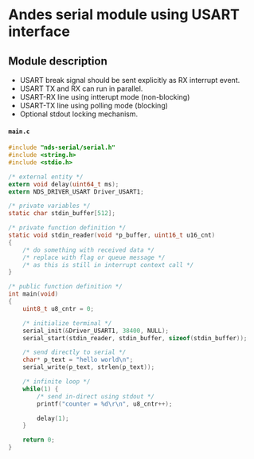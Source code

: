 # Andes serial module using USART interface

## Module description
- USART break signal should be sent explicitly as RX interrupt event.
- USART TX and RX can run in parallel.
- USART-RX line using intterupt mode (non-blocking)
- USART-TX line using polling mode (blocking)
- Optional stdout locking mechanism.

#### **`main.c`**
```c
#include "nds-serial/serial.h"
#include <string.h>
#include <stdio.h>

/* external entity */
extern void delay(uint64_t ms);
extern NDS_DRIVER_USART Driver_USART1;

/* private variables */
static char stdin_buffer[512];

/* private function definition */
static void stdin_reader(void *p_buffer, uint16_t u16_cnt)
{
	/* do something with received data */
	/* replace with flag or queue message */
	/* as this is still in interrupt context call */
}

/* public function definition */
int main(void)
{
	uint8_t u8_cntr = 0;

	/* initialize terminal */
	serial_init(&Driver_USART1, 38400, NULL);
	serial_start(stdin_reader, stdin_buffer, sizeof(stdin_buffer));

	/* send directly to serial */
	char* p_text = "hello world\n";
	serial_write(p_text, strlen(p_text));

	/* infinite loop */
	while(1) {
		/* send in-direct using stdout */
		printf("counter = %d\r\n", u8_cntr++);

		delay(1);
	}

	return 0;
}

```
